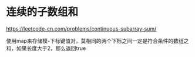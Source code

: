 # 连续的子数组和

https://leetcode-cn.com/problems/continuous-subarray-sum/


使用map来存储模-下标键值对，莫相同的两个下标之间一定是符合条件的数组之和，如果长度大于2，那么返回true
